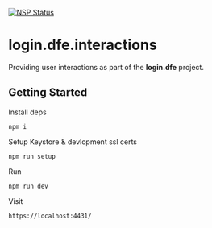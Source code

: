 [![NSP Status](https://nodesecurity.io/orgs/dfe-digital/projects/6b80146a-c29c-4ab7-bcdc-a35da866455b/badge)](https://nodesecurity.io/orgs/dfe-digital/projects/6b80146a-c29c-4ab7-bcdc-a35da866455b)

# login.dfe.interactions
Providing user interactions as part of the **login.dfe** project.

## Getting Started

Install deps
```
npm i
```

Setup Keystore & devlopment ssl certs
```
npm run setup
```

Run
```
npm run dev
```

Visit
```
https://localhost:4431/
```
